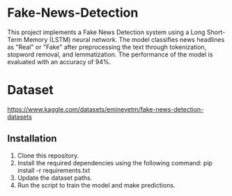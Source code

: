 # Fake-News-Detection
This project implements a Fake News Detection system using a Long Short-Term Memory (LSTM) neural network. The model classifies news headlines as "Real" or "Fake" after preprocessing the text through tokenization, stopword removal, and lemmatization. The performance of the model is evaluated with an accuracy of 94%.

# Dataset
https://www.kaggle.com/datasets/emineyetm/fake-news-detection-datasets

## Installation
1. Clone this repository.
2. Install the required dependencies using the following command: pip install -r requirements.txt
3. Update the dataset paths.
4. Run the script to train the model and make predictions.
